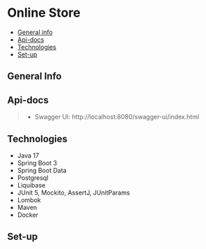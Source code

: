 # Online Store

* [General info](#general-info)
* [Api-docs](#api-docs)
* [Technologies](#technologies)
* [Set-up](#set-up)

## General Info

## Api-docs

> - Swagger UI: http://localhost:8080/swagger-ui/index.html

## Technologies
- Java 17
- Spring Boot 3
- Spring Boot Data
- Postgresql
- Liquibase
- JUnit 5, Mockito, AssertJ, JUnitParams
- Lombok
- Maven
- Docker

## Set-up